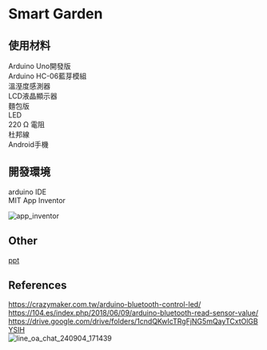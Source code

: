 # Smart Garden

## 使用材料
Arduino Uno開發版  
Arduino HC-06藍芽模組  
溫溼度感測器  
LCD液晶顯示器  
麵包版  
LED   
220 Ω 電阻  
杜邦線  
Android手機

## 開發環境
arduino IDE  
MIT App Inventor  

![app_inventor](https://github.com/user-attachments/assets/d74caa60-e0f8-4689-933e-58f6f85d1dd0)

## Other
[ppt](https://www.canva.com/design/DAGOigyLLKY/ekCIMSSB4mfq-LLz_xcpMQ/view?utm_content=DAGOigyLLKY&utm_campaign=designshare&utm_medium=link&utm_source=editor)

## References
https://crazymaker.com.tw/arduino-bluetooth-control-led/  
https://104.es/index.php/2018/06/09/arduino-bluetooth-read-sensor-value/  
https://drive.google.com/drive/folders/1cndQKwIcTRgFjNG5mQayTCxtOlGBYSIH  
![line_oa_chat_240904_171439](https://github.com/user-attachments/assets/50207190-bc2e-4022-b14c-293be578f729)

